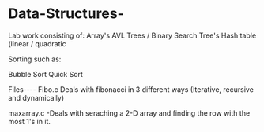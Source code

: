 # Data-Structures-

Lab work consisting of: 
Array's 
AVL Trees / Binary Search Tree's 
Hash table (linear / quadratic 

Sorting such as: 

Bubble Sort
Quick Sort 


Files----
Fibo.c  Deals with fibonacci in 3 different ways (Iterative, recursive and dynamically)  

maxarray.c -Deals with seraching a 2-D array and finding the row with the most 1's in it. 
